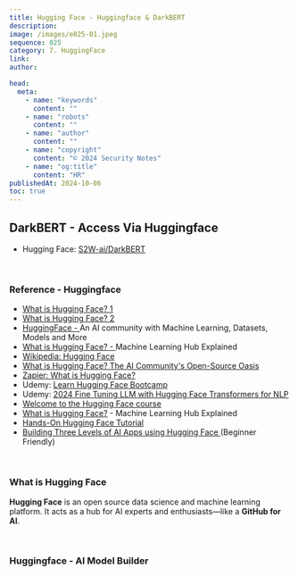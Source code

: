 ```yaml
---
title: Hugging Face - Huggingface & DarkBERT
description:
image: /images/e025-01.jpeg
sequence: 025
category: 7. HuggingFace
link:
author:

head:
  meta:
    - name: "keywords"
      content: ""
    - name: "robots"
      content: ""
    - name: "author"
      content: ""
    - name: "copyright"
      content: "© 2024 Security Notes"
    - name: "og:title"
      content: "HR"
publishedAt: 2024-10-06
toc: true
---
```


## DarkBERT - Access Via Huggingface

- Hugging Face: <a href="https://huggingface.co/s2w-ai/DarkBERT">S2W-ai/DarkBERT</a>

<br>

### Reference - Huggingface

- <a href="https://www.youtube.com/watch?v=jBFFUwL0TyY">What is Hugging Face? 1</a>
- <a href="https://www.youtube.com/shorts/Ph5Zw8zL1CE">What is Hugging Face? 2</a>
- <a href="https://www.youtube.com/watch?v=v800ToFbLRk">HuggingFace - </a> An AI community with Machine Learning, Datasets, Models and More
- <a href="https://www.youtube.com/watch?v=1AUjKfpRZVo&t=10s">What is Hugging Face? - </a>Machine Learning Hub Explained
- <a href="https://en.wikipedia.org/wiki/Hugging_Face">Wikipedia: Hugging Face</a>
- <a href="https://www.datacamp.com/tutorial/what-is-hugging-face">What is Hugging Face? The AI Community's Open-Source Oasis</a>
- <a href="https://zapier.com/blog/hugging-face/">Zapier: What is Hugging Face?</a>
- Udemy: <a href="https://www.udemy.com/course/complete-hugging-face-bootcamp/?utm_source=adwords&utm_medium=udemyads&utm_campaign=Search_DSA_Alpha_Prof_la.EN_cc.ROW-English&campaigntype=Search&portfolio=ROW-English&language=EN&product=Course&test=&audience=DSA&topic=Data_Science&priority=Alpha&utm_content=deal4584&utm_term=_._ag_162511579084_._ad_696197165268_._kw__._de_c_._dm__._pl__._ti_dsa-1677974310676_._li_21102_._pd__._&matchtype=&gad_source=1&gclid=CjwKCAjwx4O4BhAnEiwA42SbVJbKRWe-r-Q8ZWFJ79YGm9XZQR7z935hlVbh7jymE585pBbbmxayzhoCedQQAvD_BwE&couponCode=2021PM20">Learn Hugging Face Bootcamp</a>
- Udemy: <a href="https://www.udemy.com/course/fine-tuning-llm-with-hugging-face-transformers/learn/lecture/44782107#overview">2024 Fine Tuning LLM with Hugging Face Transformers for NLP</a>
- <a href="https://www.youtube.com/watch?v=00GKzGyWFEs">Welcome to the Hugging Face course</a>
- <a href="https://www.youtube.com/watch?v=1AUjKfpRZVo&t=193s">What is Hugging Face?</a> - Machine Learning Hub Explained
- <a href="https://www.youtube.com/watch?v=aeiUTRvh6yE">Hands-On Hugging Face Tutorial </a>
- <a href="https://www.youtube.com/watch?v=TRkacViVhNk&t=232s">Building Three Levels of AI Apps using Hugging Face
  </a> (Beginner Friendly)

<br>

### What is Hugging Face

**Hugging Face** is an open source data science and machine learning platform. It acts as a hub for AI experts and enthusiasts—like a **GitHub for AI**.

<br>

### Huggingface - AI Model Builder
